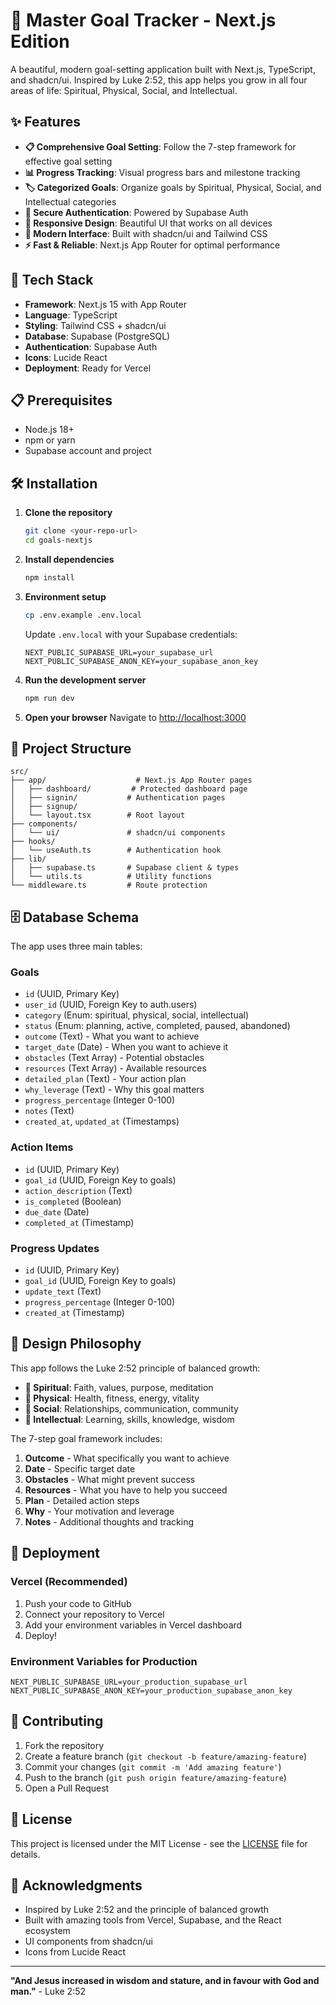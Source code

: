 # 🎯 Master Goal Tracker - Next.js Edition

A beautiful, modern goal-setting application built with Next.js, TypeScript, and shadcn/ui. Inspired by Luke 2:52, this app helps you grow in all four areas of life: Spiritual, Physical, Social, and Intellectual.

## ✨ Features

- **📋 Comprehensive Goal Setting**: Follow the 7-step framework for effective goal setting
- **📊 Progress Tracking**: Visual progress bars and milestone tracking
- **🏷️ Categorized Goals**: Organize goals by Spiritual, Physical, Social, and Intellectual categories
- **🔐 Secure Authentication**: Powered by Supabase Auth
- **📱 Responsive Design**: Beautiful UI that works on all devices
- **🎨 Modern Interface**: Built with shadcn/ui and Tailwind CSS
- **⚡ Fast & Reliable**: Next.js App Router for optimal performance

## 🚀 Tech Stack

- **Framework**: Next.js 15 with App Router
- **Language**: TypeScript
- **Styling**: Tailwind CSS + shadcn/ui
- **Database**: Supabase (PostgreSQL)
- **Authentication**: Supabase Auth
- **Icons**: Lucide React
- **Deployment**: Ready for Vercel

## 📋 Prerequisites

- Node.js 18+ 
- npm or yarn
- Supabase account and project

## 🛠️ Installation

1. **Clone the repository**
   ```bash
   git clone <your-repo-url>
   cd goals-nextjs
   ```

2. **Install dependencies**
   ```bash
   npm install
   ```

3. **Environment setup**
   ```bash
   cp .env.example .env.local
   ```
   
   Update `.env.local` with your Supabase credentials:
   ```env
   NEXT_PUBLIC_SUPABASE_URL=your_supabase_url
   NEXT_PUBLIC_SUPABASE_ANON_KEY=your_supabase_anon_key
   ```

4. **Run the development server**
   ```bash
   npm run dev
   ```

5. **Open your browser**
   Navigate to [http://localhost:3000](http://localhost:3000)

## 📁 Project Structure

```
src/
├── app/                    # Next.js App Router pages
│   ├── dashboard/         # Protected dashboard page
│   ├── signin/           # Authentication pages
│   ├── signup/
│   └── layout.tsx        # Root layout
├── components/
│   └── ui/               # shadcn/ui components
├── hooks/
│   └── useAuth.ts        # Authentication hook
├── lib/
│   ├── supabase.ts       # Supabase client & types
│   └── utils.ts          # Utility functions
└── middleware.ts         # Route protection
```

## 🗄️ Database Schema

The app uses three main tables:

### Goals
- `id` (UUID, Primary Key)
- `user_id` (UUID, Foreign Key to auth.users)
- `category` (Enum: spiritual, physical, social, intellectual)
- `status` (Enum: planning, active, completed, paused, abandoned)
- `outcome` (Text) - What you want to achieve
- `target_date` (Date) - When you want to achieve it
- `obstacles` (Text Array) - Potential obstacles
- `resources` (Text Array) - Available resources
- `detailed_plan` (Text) - Your action plan
- `why_leverage` (Text) - Why this goal matters
- `progress_percentage` (Integer 0-100)
- `notes` (Text)
- `created_at`, `updated_at` (Timestamps)

### Action Items
- `id` (UUID, Primary Key)
- `goal_id` (UUID, Foreign Key to goals)
- `action_description` (Text)
- `is_completed` (Boolean)
- `due_date` (Date)
- `completed_at` (Timestamp)

### Progress Updates
- `id` (UUID, Primary Key)
- `goal_id` (UUID, Foreign Key to goals)
- `update_text` (Text)
- `progress_percentage` (Integer 0-100)
- `created_at` (Timestamp)

## 🎨 Design Philosophy

This app follows the Luke 2:52 principle of balanced growth:

- **🙏 Spiritual**: Faith, values, purpose, meditation
- **💪 Physical**: Health, fitness, energy, vitality  
- **👥 Social**: Relationships, communication, community
- **🧠 Intellectual**: Learning, skills, knowledge, wisdom

The 7-step goal framework includes:
1. **Outcome** - What specifically you want to achieve
2. **Date** - Specific target date
3. **Obstacles** - What might prevent success
4. **Resources** - What you have to help you succeed
5. **Plan** - Detailed action steps
6. **Why** - Your motivation and leverage
7. **Notes** - Additional thoughts and tracking

## 🚀 Deployment

### Vercel (Recommended)

1. Push your code to GitHub
2. Connect your repository to Vercel
3. Add your environment variables in Vercel dashboard
4. Deploy!

### Environment Variables for Production

```env
NEXT_PUBLIC_SUPABASE_URL=your_production_supabase_url
NEXT_PUBLIC_SUPABASE_ANON_KEY=your_production_supabase_anon_key
```

## 🤝 Contributing

1. Fork the repository
2. Create a feature branch (`git checkout -b feature/amazing-feature`)
3. Commit your changes (`git commit -m 'Add amazing feature'`)
4. Push to the branch (`git push origin feature/amazing-feature`)
5. Open a Pull Request

## 📝 License

This project is licensed under the MIT License - see the [LICENSE](LICENSE) file for details.

## 🙏 Acknowledgments

- Inspired by Luke 2:52 and the principle of balanced growth
- Built with amazing tools from Vercel, Supabase, and the React ecosystem
- UI components from shadcn/ui
- Icons from Lucide React

---

**"And Jesus increased in wisdom and stature, and in favour with God and man."** - Luke 2:52
